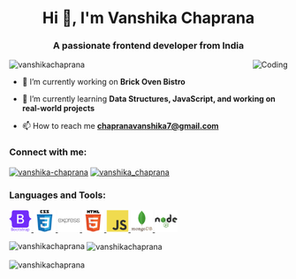 
<h1 align="center">Hi 👋, I'm Vanshika Chaprana</h1>
<h3 align="center">A passionate frontend developer from India</h3>
<img align="right" alt="Coding" wigth="400" src="[https://encrypted-tbn0.gstatic.com/images?q=tbn:ANd9GcQPjeKg6m_g2Ntpf4QgwAo0iyRMqI41H8g25A&s](https://camo.githubusercontent.com/5bf0da46c5398f75e2ec953592c02afcf69379dcdb12a0c2922654a57b51fce2/68747470733a2f2f63646e2e6472696262626c652e636f6d2f75736572732f313336343032392f73637265656e73686f74732f31363039333236382f6d656469612f36386538326137666234393034363134613930363664366235343063313462322e676966)">

<p align="left"> <img src="https://komarev.com/ghpvc/?username=vanshikachaprana&label=Profile%20views&color=0e75b6&style=flat" alt="vanshikachaprana" /> </p>

- 🔭 I’m currently working on **Brick Oven Bistro**

- 🌱 I’m currently learning **Data Structures, JavaScript, and working on real-world projects**

- 📫 How to reach me **chapranavanshika7@gmail.com**

<h3 align="left">Connect with me:</h3>
<p align="left">
<a href="https://linkedin.com/in/vanshika-chaprana" target="blank"><img align="center" src="https://raw.githubusercontent.com/rahuldkjain/github-profile-readme-generator/master/src/images/icons/Social/linked-in-alt.svg" alt="vanshika-chaprana" height="30" width="40" /></a>
<a href="https://www.leetcode.com/vanshika_chaprana" target="blank"><img align="center" src="https://raw.githubusercontent.com/rahuldkjain/github-profile-readme-generator/master/src/images/icons/Social/leet-code.svg" alt="vanshika_chaprana" height="30" width="40" /></a>
</p>

<h3 align="left">Languages and Tools:</h3>
<p align="left"> <a href="https://getbootstrap.com" target="_blank" rel="noreferrer"> <img src="https://raw.githubusercontent.com/devicons/devicon/master/icons/bootstrap/bootstrap-plain-wordmark.svg" alt="bootstrap" width="40" height="40"/> </a> <a href="https://www.w3schools.com/css/" target="_blank" rel="noreferrer"> <img src="https://raw.githubusercontent.com/devicons/devicon/master/icons/css3/css3-original-wordmark.svg" alt="css3" width="40" height="40"/> </a> <a href="https://expressjs.com" target="_blank" rel="noreferrer"> <img src="https://raw.githubusercontent.com/devicons/devicon/master/icons/express/express-original-wordmark.svg" alt="express" width="40" height="40"/> </a> <a href="https://www.w3.org/html/" target="_blank" rel="noreferrer"> <img src="https://raw.githubusercontent.com/devicons/devicon/master/icons/html5/html5-original-wordmark.svg" alt="html5" width="40" height="40"/> </a> <a href="https://developer.mozilla.org/en-US/docs/Web/JavaScript" target="_blank" rel="noreferrer"> <img src="https://raw.githubusercontent.com/devicons/devicon/master/icons/javascript/javascript-original.svg" alt="javascript" width="40" height="40"/> </a> <a href="https://www.mongodb.com/" target="_blank" rel="noreferrer"> <img src="https://raw.githubusercontent.com/devicons/devicon/master/icons/mongodb/mongodb-original-wordmark.svg" alt="mongodb" width="40" height="40"/> </a> <a href="https://nodejs.org" target="_blank" rel="noreferrer"> <img src="https://raw.githubusercontent.com/devicons/devicon/master/icons/nodejs/nodejs-original-wordmark.svg" alt="nodejs" width="40" height="40"/> </a> </p>

<p><img align="left" src="https://github-readme-stats.vercel.app/api/top-langs?username=vanshikachaprana&show_icons=true&locale=en&layout=compact" alt="vanshikachaprana" /></p>

<p>&nbsp;<img align="center" src="https://github-readme-stats.vercel.app/api?username=vanshikachaprana&show_icons=true&locale=en" alt="vanshikachaprana" /></p>

<p><img align="center" src="https://github-readme-streak-stats.herokuapp.com/?user=vanshikachaprana&" alt="vanshikachaprana" /></p>
